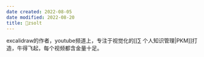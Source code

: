```yaml
---
date created: 2022-08-05
date modified: 2022-08-20
title: 🧑zsolt
---
```


excalidraw的作者，youtube频道上，专注于视觉化的[[∑ 个人知识管理|PKM]]打造，牛得飞起，每个视频都含金量十足。
